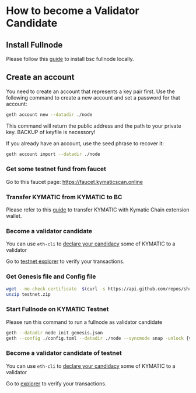 # How to become a Validator Candidate

## Install Fullnode

Please follow this [guide](../developer/fullnode.md) to install bsc fullnode locally.

## Create an account

You need to create an account that represents a key pair first. Use the following command to create a new account and set a password for that account:
```bash
geth account new --datadir ./node
```

This command will return the public address and the path to your private key. BACKUP of keyfile is necessory!

If you already have an account, use the seed phrase to recover it:

```bash
geth account import --datadir ./node
```

### Get some testnet fund from faucet

Go to this faucet page: <https://faucet.kymaticscan.online>

### Transfer KYMATIC from KYMATIC to BC

Please refer to this [guide](https://shree-wallet.gitbook.io/shree-chain-extension-wallet/best-practice/transfer-testnet-kymatic-from-nc-to-bc) to transfer KYMATIC with Kymatic Chain extension wallet.


### Become a validator candidate

You can use `eth-cli` to [declare your candidacy](../../guides/concepts/bc-staking.md#create-nc-validator) some of KYMATIC to a validator

Go to [testnet explorer](https://testnet-explorer.kymaticscan.online/) to verify your transactions.

### Get Genesis file and Config file
```bash
wget --no-check-certificate  $(curl -s https://api.github.com/repos/shree-chain/bsc/releases/latest |grep browser_ |grep testnet |cut -d\" -f4)
unzip testnet.zip
```

### Start Fullnode on KYMATIC Testnet

Please run this command to run a fullnode as validator candidate

```bash
geth --datadir node init genesis.json
geth --config ./config.toml --datadir ./node --syncmode snap -unlock {validator-address} --mine --allow-insecure-unlock 
```

### Become a validator candidate of testnet

You can use `eth-cli` to [declare your candidacy](../../guides/concepts/bc-staking.md#create-nc-validator) some of KYMATIC to a validator

Go to [explorer](https://testnet-explorer.kymaticscan.online/) to verify your transactions.